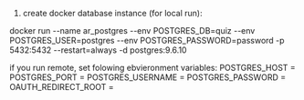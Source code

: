 1) create docker database instance (for local run):

docker run --name ar_postgres --env POSTGRES_DB=quiz --env POSTGRES_USER=postgres --env POSTGRES_PASSWORD=password -p 5432:5432 --restart=always -d postgres:9.6.10

if you run remote, set folowing ebvieronment variables:
POSTGRES_HOST = <host where postgres instance running>
POSTGRES_PORT = <port>
POSTGRES_USERNAME = <username>
POSTGRES_PASSWORD = <user password>
OAUTH_REDIRECT_ROOT = <root of server>